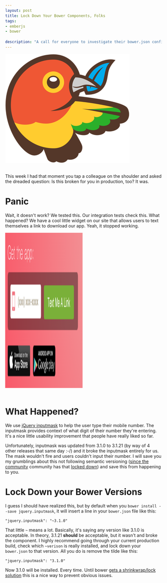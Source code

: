 ```yaml
---
layout: post
title: Lock Down Your Bower Components, Folks
tags:
- emberjs
- bower

description: "A call for everyone to investigate their bower.json configurations to ensure they know what's being deployed to production"
---
```


<div class="center"><img src="/assets/images/posts/2014/09/bower.png" width="400" height="351" alt="Bower Logo" /></div>  
<br/>

This week I had that moment you tap a colleague on the shoulder and asked the dreaded question: Is this broken for you
in production, too? It was.

# Panic
Wait, it doesn't work? We tested this. Our integration tests check this. What happened? We have a cool little widget on
our site that allows users to text themselves a link to download our app. Yeah, it stopped working.  

<div class="center">
  <img src="/assets/images/posts/2014/09/text-link.png" height="500" width="249" alt="Screenshot of the Text A Link widget" />
</div>
<br/>

# What Happened?
We use [jQuery inputmask](https://github.com/RobinHerbots/jquery.inputmask) to help the user type their mobile number.
The inputmask provides context of what digit of their number they're entering. It's a nice little usability improvement
that people have really liked so far.  

Unfortunately, inputmask was updated from 3.1.0 to 3.1.21 (by way of 4 other releases that same day :-/) and it broke
the inputmask entirely for us. The mask wouldn't fire and users couldn't input their number. I will save you my
grumblings about this not following semantic versioning ([since the community](https://news.ycombinator.com/item?id=8244700)
community has that [locked down](https://gist.github.com/jashkenas/cbd2b088e20279ae2c8e)) and save this from happening to you.

# Lock Down your Bower Versions
I guess I should have realized this, but by default when you ```bower install --save jquery.inputmask```, it will insert
a line in your ```bower.json``` file like this:  

    "jquery.inputmask": "~3.1.0"

That little ```~``` means a lot. Basically, it's saying any version like 3.1.0 is acceptable. In theory, 3.1.21 **should**
be acceptable, but it wasn't and broke the component. I highly recommend going through your current production build, check
which ```~verison``` is really installed, and lock down your ```bower.json``` to that version. All you do is remove the tilde
like this:  

    "jquery.inputmask": "3.1.0"

Now 3.1.0 will be installed. Every time. Until bower [gets a shrinkwrap/lock solution](https://github.com/bower/bower/issues/505)
this is a nice way to prevent obvious issues.
